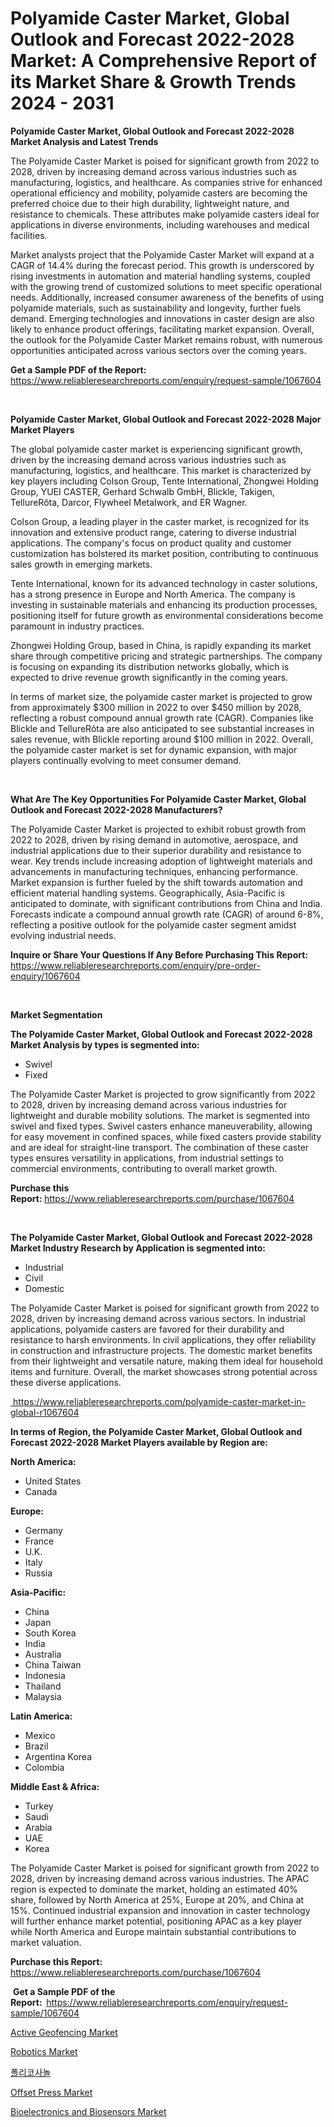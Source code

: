 <p><h1>Polyamide Caster Market, Global Outlook and Forecast 2022-2028 Market: A Comprehensive Report of its Market Share & Growth Trends 2024 - 2031</h1></p><p><strong>Polyamide Caster Market, Global Outlook and Forecast 2022-2028 Market Analysis and Latest Trends</strong></p>
<p><p>The Polyamide Caster Market is poised for significant growth from 2022 to 2028, driven by increasing demand across various industries such as manufacturing, logistics, and healthcare. As companies strive for enhanced operational efficiency and mobility, polyamide casters are becoming the preferred choice due to their high durability, lightweight nature, and resistance to chemicals. These attributes make polyamide casters ideal for applications in diverse environments, including warehouses and medical facilities.</p><p>Market analysts project that the Polyamide Caster Market will expand at a CAGR of 14.4% during the forecast period. This growth is underscored by rising investments in automation and material handling systems, coupled with the growing trend of customized solutions to meet specific operational needs. Additionally, increased consumer awareness of the benefits of using polyamide materials, such as sustainability and longevity, further fuels demand. Emerging technologies and innovations in caster design are also likely to enhance product offerings, facilitating market expansion. Overall, the outlook for the Polyamide Caster Market remains robust, with numerous opportunities anticipated across various sectors over the coming years.</p></p>
<p><strong>Get a Sample PDF of the Report:&nbsp;</strong> <a href="https://www.reliableresearchreports.com/enquiry/request-sample/1067604">https://www.reliableresearchreports.com/enquiry/request-sample/1067604</a></p>
<p>&nbsp;</p>
<p><strong>Polyamide Caster Market, Global Outlook and Forecast 2022-2028 Major Market Players</strong></p>
<p><p>The global polyamide caster market is experiencing significant growth, driven by the increasing demand across various industries such as manufacturing, logistics, and healthcare. This market is characterized by key players including Colson Group, Tente International, Zhongwei Holding Group, YUEI CASTER, Gerhard Schwalb GmbH, Blickle, Takigen, TellureRôta, Darcor, Flywheel Metalwork, and ER Wagner.</p><p>Colson Group, a leading player in the caster market, is recognized for its innovation and extensive product range, catering to diverse industrial applications. The company's focus on product quality and customer customization has bolstered its market position, contributing to continuous sales growth in emerging markets.</p><p>Tente International, known for its advanced technology in caster solutions, has a strong presence in Europe and North America. The company is investing in sustainable materials and enhancing its production processes, positioning itself for future growth as environmental considerations become paramount in industry practices.</p><p>Zhongwei Holding Group, based in China, is rapidly expanding its market share through competitive pricing and strategic partnerships. The company is focusing on expanding its distribution networks globally, which is expected to drive revenue growth significantly in the coming years.</p><p>In terms of market size, the polyamide caster market is projected to grow from approximately $300 million in 2022 to over $450 million by 2028, reflecting a robust compound annual growth rate (CAGR). Companies like Blickle and TellureRôta are also anticipated to see substantial increases in sales revenue, with Blickle reporting around $100 million in 2022. Overall, the polyamide caster market is set for dynamic expansion, with major players continually evolving to meet consumer demand.</p></p>
<p>&nbsp;</p>
<p><strong>What Are The Key Opportunities For Polyamide Caster Market, Global Outlook and Forecast 2022-2028 Manufacturers?</strong></p>
<p><p>The Polyamide Caster Market is projected to exhibit robust growth from 2022 to 2028, driven by rising demand in automotive, aerospace, and industrial applications due to their superior durability and resistance to wear. Key trends include increasing adoption of lightweight materials and advancements in manufacturing techniques, enhancing performance. Market expansion is further fueled by the shift towards automation and efficient material handling systems. Geographically, Asia-Pacific is anticipated to dominate, with significant contributions from China and India. Forecasts indicate a compound annual growth rate (CAGR) of around 6-8%, reflecting a positive outlook for the polyamide caster segment amidst evolving industrial needs.</p></p>
<p><strong>Inquire or Share Your Questions If Any Before Purchasing This Report:</strong> <a href="https://www.reliableresearchreports.com/enquiry/pre-order-enquiry/1067604">https://www.reliableresearchreports.com/enquiry/pre-order-enquiry/1067604</a></p>
<p>&nbsp;</p>
<p><strong>Market Segmentation</strong></p>
<p><strong>The Polyamide Caster Market, Global Outlook and Forecast 2022-2028 Market Analysis by types is segmented into:</strong></p>
<p><ul><li>Swivel</li><li>Fixed</li></ul></p>
<p><p>The Polyamide Caster Market is projected to grow significantly from 2022 to 2028, driven by increasing demand across various industries for lightweight and durable mobility solutions. The market is segmented into swivel and fixed types. Swivel casters enhance maneuverability, allowing for easy movement in confined spaces, while fixed casters provide stability and are ideal for straight-line transport. The combination of these caster types ensures versatility in applications, from industrial settings to commercial environments, contributing to overall market growth.</p></p>
<p><strong>Purchase this Report:&nbsp;</strong><a href="https://www.reliableresearchreports.com/purchase/1067604">https://www.reliableresearchreports.com/purchase/1067604</a></p>
<p>&nbsp;</p>
<p><strong>The Polyamide Caster Market, Global Outlook and Forecast 2022-2028 Market Industry Research by Application is segmented into:</strong></p>
<p><ul><li>Industrial</li><li>Civil</li><li>Domestic</li></ul></p>
<p><p>The Polyamide Caster Market is poised for significant growth from 2022 to 2028, driven by increasing demand across various sectors. In industrial applications, polyamide casters are favored for their durability and resistance to harsh environments. In civil applications, they offer reliability in construction and infrastructure projects. The domestic market benefits from their lightweight and versatile nature, making them ideal for household items and furniture. Overall, the market showcases strong potential across these diverse applications.</p></p>
<p><a href="https://www.reliableresearchreports.com/polyamide-caster-market-in-global-r1067604">&nbsp;https://www.reliableresearchreports.com/polyamide-caster-market-in-global-r1067604</a></p>
<p><strong>In terms of Region, the Polyamide Caster Market, Global Outlook and Forecast 2022-2028 Market Players available by Region are:</strong></p>
<p>
    <p> <strong> North America: </strong>
        <ul>
            <li>United States</li>
            <li>Canada</li>
        </ul>
        </p> 
    <p> <strong> Europe: </strong>
        <ul>
            <li>Germany</li>
            <li>France</li>
            <li>U.K.</li>
            <li>Italy</li>
            <li>Russia</li>
        </ul>
        </p> 
    <p> <strong> Asia-Pacific: </strong>
        <ul>
            <li>China</li>
            <li>Japan</li>
            <li>South Korea</li>
            <li>India</li>
            <li>Australia</li>
            <li>China Taiwan</li>
            <li>Indonesia</li>
            <li>Thailand</li>
            <li>Malaysia</li>
        </ul>
        </p> 
    <p> <strong> Latin America: </strong>
        <ul>
            <li>Mexico</li>
            <li>Brazil</li>
            <li>Argentina Korea</li>
            <li>Colombia</li>
        </ul>
        </p> 
    <p> <strong> Middle East & Africa: </strong>
        <ul>
            <li>Turkey</li>
            <li>Saudi</li>
            <li>Arabia</li>
            <li>UAE</li>
            <li>Korea</li>
        </ul>
    </p>
    </p>
<p><p>The Polyamide Caster Market is poised for significant growth from 2022 to 2028, driven by increasing demand across various industries. The APAC region is expected to dominate the market, holding an estimated 40% share, followed by North America at 25%, Europe at 20%, and China at 15%. Continued industrial expansion and innovation in caster technology will further enhance market potential, positioning APAC as a key player while North America and Europe maintain substantial contributions to market valuation.</p></p>
<p><strong>Purchase this Report: </strong><a href="https://www.reliableresearchreports.com/purchase/1067604">https://www.reliableresearchreports.com/purchase/1067604</a></p>
<p>&nbsp;<strong>Get a Sample PDF of the Report:&nbsp;&nbsp;</strong><a href="https://www.reliableresearchreports.com/enquiry/request-sample/1067604">https://www.reliableresearchreports.com/enquiry/request-sample/1067604</a></p>
<p><strong></strong></p>
<p><p><a href="https://www.linkedin.com/pulse/active-geofencing-market-share-new-trends-analysis-its-xbhtf?trackingId=0w1XPvfmTvukLJBFGYNI5g%3D%3D">Active Geofencing Market</a></p><p><a href="https://medium.com/@harmondoyle_71964/robotics-market-global-market-insights-and-regional-analysis-2024-2031-8adfb9650f92">Robotics Market</a></p><p><a href="https://medium.com/@melodyfunk1988/%EA%B8%80%EB%A1%9C%EB%B2%8C-%ED%8F%B4%EB%A6%AC%EC%BD%94%EC%82%AC%EB%86%80-%EC%8B%9C%EC%9E%A5-%EB%8F%99%ED%96%A5-%EB%B0%8F-%ED%98%81%EC%8B%A0-%EB%AF%B8%EB%9E%98-%EC%A7%80%ED%96%A5%EC%A0%81-%EB%B6%84%EC%84%9D-2024-2031-ea6fb990d05e">폴리코사놀</a></p><p><a href="https://issuu.com/reportprime-2/docs/offset-press-market-size-2030.pptx_1ca1ac1c82fcc7">Offset Press Market</a></p><p><a href="https://medium.com/@harmondoyle_71964/bioelectronics-and-biosensors-market-size-growth-and-industry-analysis-by-market-segmentation-and-c6d67d563605">Bioelectronics and Biosensors Market</a></p></p>